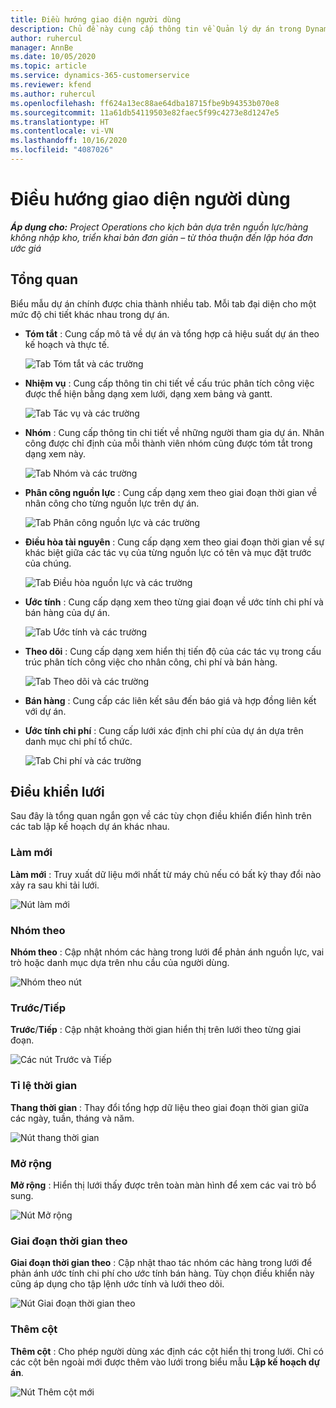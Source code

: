 ```yaml
---
title: Điều hướng giao diện người dùng
description: Chủ đề này cung cấp thông tin về Quản lý dự án trong Dynamics 365 Project Operations.
author: ruhercul
manager: AnnBe
ms.date: 10/05/2020
ms.topic: article
ms.service: dynamics-365-customerservice
ms.reviewer: kfend
ms.author: ruhercul
ms.openlocfilehash: ff624a13ec88ae64dba18715fbe9b94353b070e8
ms.sourcegitcommit: 11a61db54119503e82faec5f99c4273e8d1247e5
ms.translationtype: HT
ms.contentlocale: vi-VN
ms.lasthandoff: 10/16/2020
ms.locfileid: "4087026"
---
```

# <a name="navigating-the-user-interface"></a>Điều hướng giao diện người dùng

_**Áp dụng cho:** Project Operations cho kịch bản dựa trên nguồn lực/hàng không nhập kho, triển khai bản đơn giản – từ thỏa thuận đến lập hóa đơn ước giá_

## <a name="overview"></a>Tổng quan

Biểu mẫu dự án chính được chia thành nhiều tab. Mỗi tab đại diện cho một mức độ chi tiết khác nhau trong dự án.

- **Tóm tắt** : Cung cấp mô tả về dự án và tổng hợp cả hiệu suất dự án theo kế hoạch và thực tế.

    ![Tab Tóm tắt và các trường](media/navigation7.png)

- **Nhiệm vụ** : Cung cấp thông tin chi tiết về cấu trúc phân tích công việc được thể hiện bằng dạng xem lưới, dạng xem bảng và gantt.

    ![Tab Tác vụ và các trường](media/navigation8.png)

- **Nhóm** : Cung cấp thông tin chi tiết về những người tham gia dự án. Nhân công được chỉ định của mỗi thành viên nhóm cũng được tóm tắt trong dạng xem này.

    ![Tab Nhóm và các trường](media/navigation9.png)

- **Phân công nguồn lực** : Cung cấp dạng xem theo giai đoạn thời gian về nhân công cho từng nguồn lực trên dự án.

    ![Tab Phân công nguồn lực và các trường](media/navigation10.png)

- **Điều hòa tài nguyên** : Cung cấp dạng xem theo giai đoạn thời gian về sự khác biệt giữa các tác vụ của từng nguồn lực có tên và mục đặt trước của chúng.

    ![Tab Điều hòa nguồn lực và các trường](media/navigation11.png)

- **Ước tính** : Cung cấp dạng xem theo từng giai đoạn về ước tính chi phí và bán hàng của dự án.

    ![Tab Ước tính và các trường](media/navigation12.png)

- **Theo dõi** : Cung cấp dạng xem hiển thị tiến độ của các tác vụ trong cấu trúc phân tích công việc cho nhân công, chi phí và bán hàng.

    ![Tab Theo dõi và các trường](media/navigation13.png)

- **Bán hàng** : Cung cấp các liên kết sâu đến báo giá và hợp đồng liên kết với dự án.

- **Ước tính chi phí** : Cung cấp lưới xác định chi phí của dự án dựa trên danh mục chi phí tổ chức.

    ![Tab Chi phí và các trường](media/navigation14.png)

## <a name="grid-controls"></a>Điều khiển lưới

Sau đây là tổng quan ngắn gọn về các tùy chọn điều khiển điển hình trên các tab lập kế hoạch dự án khác nhau.

### <a name="refresh"></a>Làm mới

**Làm mới** : Truy xuất dữ liệu mới nhất từ máy chủ nếu có bất kỳ thay đổi nào xảy ra sau khi tải lưới.

![Nút làm mới](media/navigation7.png)

### <a name="group-by"></a>Nhóm theo

**Nhóm theo** : Cập nhật nhóm các hàng trong lưới để phản ánh nguồn lực, vai trò hoặc danh mục dựa trên nhu cầu của người dùng.

![Nhóm theo nút](media/navigation6.png)

### <a name="previousnext"></a>Trước/Tiếp

**Trước**/**Tiếp** : Cập nhật khoảng thời gian hiển thị trên lưới theo từng giai đoạn.

![Các nút Trước và Tiếp](media/navigation2.png)

### <a name="timescale"></a>Tỉ lệ thời gian

**Thang thời gian** : Thay đổi tổng hợp dữ liệu theo giai đoạn thời gian giữa các ngày, tuần, tháng và năm.

![Nút thang thời gian](media/navigation3.png)

### <a name="expand"></a>Mở rộng

**Mở rộng** : Hiển thị lưới thấy được trên toàn màn hình để xem các vai trò bổ sung.

![Nút Mở rộng](media/navigation4.png)

### <a name="time-phase-by"></a>Giai đoạn thời gian theo

**Giai đoạn thời gian theo** : Cập nhật thao tác nhóm các hàng trong lưới để phản ánh ước tính chi phí cho ước tính bán hàng. Tùy chọn điều khiển này cũng áp dụng cho tập lệnh ước tính và lưới theo dõi.

![Nút Giai đoạn thời gian theo](media/navigation0.png)

### <a name="add-column"></a>Thêm cột

**Thêm cột** : Cho phép người dùng xác định các cột hiển thị trong lưới. Chỉ có các cột bên ngoài mới được thêm vào lưới trong biểu mẫu **Lập kế hoạch dự án**.

![Nút Thêm cột mới](media/navigation5.png)
